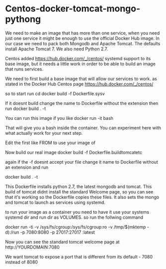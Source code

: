 # Centos-docker-tomcat-mongo-pythong

We need to make an image that has more than one service, when you need just one service it might be enough to use the official Docker Hub image. In our case we need to pack both Mongodb and Apache Tomcat. The defaults install Apache Tomcat 7. We also need Python 2.7.

Centos added https://hub.docker.com/_/centos/ systemd support to its base image, but it needs a little work in order to be able to build an image that runs services.

We need to first build a base image that will allow our services to work. as stated in the Docker Hub Centos page  https://hub.docker.com/_/centos/ 

so to start run
cd <your dor that has dockerfile>
docker build -f Dockerfile.sysv

If it doesnt build change the name to Dockerfile without the extension then run
docker build . -t <an easy name to remember>

You can run this image if you like
docker run -it <an easy name to remember> bash
  
That will give you a bash inside the container. You can experiment here with what actually work for your next step.

Edit the first like FROM to use your image of  <an easy name to remember>

Now build our real image
docker build -f Dockerfile.buildtomcatetc
 
 again if the -f doesnt accept your file change it name to Dockerfile without an extension and run
 
docker build . -t <a different and easy name to remember>
  
This Dockerfile installs python 2.7, the latest mongodb and tomcat. This build of tomcat didnt install the standard Welcome page, so you can see that it's working so the Dockerfile copies these files. It also sets the mongo and tomcat to launch as services using systemd.


to run your image as a container you need to have it use your systems systemd dir and run dir as VOLUMES. so run the follwing command

docker run -ti -v /sys/fs/cgroup:/sys/fs/cgroup:ro   -v /tmp/$(mktemp -d):/run  -p  7080:8080 -p 27017:27017 <a different and easy name to remember>:latest
  
Now you can see the standard tomcat welcome page at http://YOURDOMAIN:7080




We want tomcat to expose a port that is different from its default - 7080 instead of 8080

